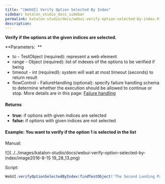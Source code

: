 ```yaml
---
title: "[WebUI] Verify Option Selected By Index" 
sidebar: katalon_studio_docs_sidebar
permalink: katalon-studio/docs/webui-verify-option-selected-by-index.html 
description: 
---
```

**Verify if the options at the given indices are selected.**

**Parameters:  **

*   to - TestObject (required): represent a web element
*   range - Object (required): list of indexes of the options to be verified if being
*   timeout - int (requiredl): system will wait at most timeout (seconds) to return result
*   flowControl - FailureHandling (optional): specify failure handling schema to determine whether the execution should be allowed to continue or stop. More details are in this page: [Failure handling](https://docs.katalon.com/x/qAAM)

#### Returns

*   **true:** if options with given indices are selected
*   **false:** if options with given indices are not selected

#### Example: You want to verify if the option 1 is selected in the list

Manual: 

![](../../images/katalon-studio/docs/webui-verify-option-selected-by-index/image2016-8-15 19_28_13.png)

Script:

```groovy
WebUI.verifyOptionSelectedByIndex(findTestObject('The Second Landing Page/select_js-intent'), 1, 2)
```